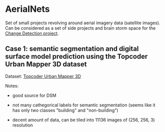 # AerialNets
Set of small projects revolving around aerial imagery data (satellite images). Can be considered as a set of side projects and brain storm space for the [Change Detection project](https://github.com/previtus/ChangeDetectionProject).

## Case 1: semantic segmentation and digital surface model prediction using the Topcoder Urban Mapper 3D dataset

Dataset: [Topcoder Urban Mapper 3D](https://community.topcoder.com/longcontest/?module=ViewProblemStatement&rd=17007&compid=57607)

Notes:

- good source for DSM

- not many cathegorical labels for semantic segmentation (seems like it has only two classes "building" and "non-building")

- decent amount of data, can be tiled into 11136 images of (256, 256, 3) resolution
